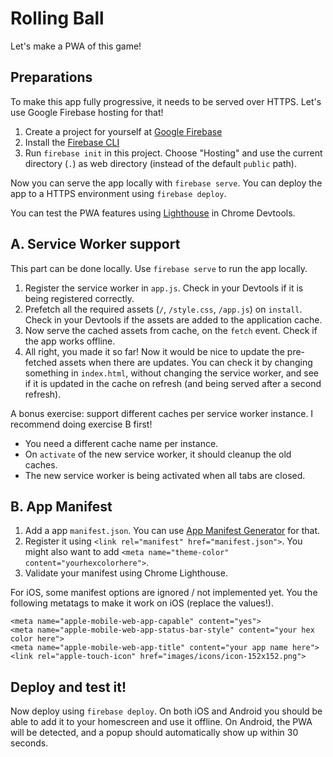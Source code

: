 # Rolling Ball

Let's make a PWA of this game!

## Preparations

To make this app fully progressive, it needs to be served over HTTPS. Let's use 
Google Firebase hosting for that!

1. Create a project for yourself at [Google Firebase](https://console.firebase.google.com)
2. Install the [Firebase CLI](https://firebase.google.com/docs/cli/)
3. Run `firebase init` in this project. Choose "Hosting" and use the current directory (`.`)
as web directory (instead of the default `public` path).

Now you can serve the app locally with `firebase serve`. You can deploy the app to a HTTPS environment using `firebase deploy`.

You can test the PWA features using [Lighthouse](https://developers.google.com/web/tools/lighthouse/) in Chrome Devtools. 

## A. Service Worker support

This part can be done locally. Use `firebase serve` to run the app locally.

1. Register the service worker in `app.js`. Check in your Devtools if it is being registered correctly.
2. Prefetch all the required assets (`/`, `/style.css`, `/app.js`) on `install`. Check in your Devtools if the assets 
    are added to the application cache.
3. Now serve the cached assets from cache, on the `fetch` event. Check if the app works offline.
4. All right, you made it so far! Now it would be nice to update the pre-fetched assets when there are updates.
    You can check it by changing something in `index.html`, without changing the service worker, and see if it is updated 
    in the cache on refresh (and being served after a second refresh).

    
A bonus exercise: support different caches per service worker instance. I recommend doing exercise B first!

- You need a different cache name per instance.
- On `activate` of the new service worker, it should cleanup the old caches.
- The new service worker is being activated when all tabs are closed.  

## B. App Manifest

1. Add a app `manifest.json`. You can use [App Manifest Generator](https://app-manifest.firebaseapp.com/) for that.
2. Register it using `<link rel="manifest" href="manifest.json">`. You might also want to add `<meta name="theme-color" content="yourhexcolorhere">`.
3. Validate your manifest using Chrome Lighthouse.

For iOS, some manifest options are ignored / not implemented yet. You the following metatags to make it work on iOS 
(replace the values!).

```
<meta name="apple-mobile-web-app-capable" content="yes">
<meta name="apple-mobile-web-app-status-bar-style" content="your hex color here">
<meta name="apple-mobile-web-app-title" content="your app name here">
<link rel="apple-touch-icon" href="images/icons/icon-152x152.png">
```

## Deploy and test it!

Now deploy using `firebase deploy`. On both iOS and Android you should be able to add it to your homescreen and use it offline.
On Android, the PWA will be detected, and a popup should automatically show up within 30 seconds. 